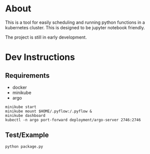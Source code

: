 # About

This is a tool for easily scheduling and running python functions in a kubernetes cluster.
This is designed to be jupyter notebook friendly.

The project is still in early development.

# Dev Instructions

## Requirements
- docker
- minikube
- argo

```shell
minikube start
minikube mount $HOME/.pyflow:/.pyflow &
minikube dashboard
kubectl -n argo port-forward deployment/argo-server 2746:2746
```

## Test/Example

```python
python package.py
```
